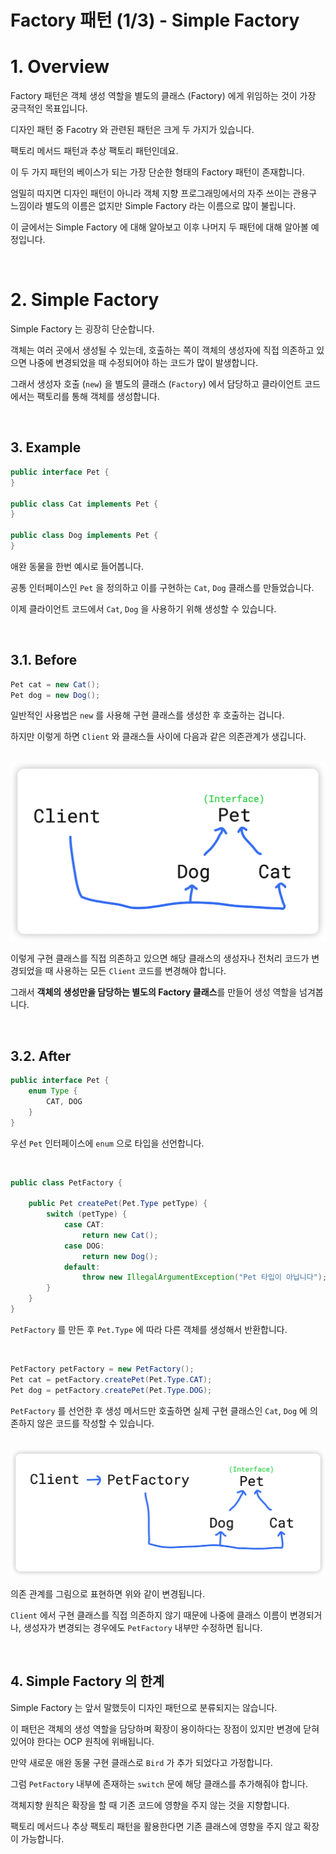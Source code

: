 # Factory 패턴 (1/3) - Simple Factory

# 1. Overview

Factory 패턴은 객체 생성 역할을 별도의 클래스 (Factory) 에게 위임하는 것이 가장 궁극적인 목표입니다.

디자인 패턴 중 Facotry 와 관련된 패턴은 크게 두 가지가 있습니다.

팩토리 메서드 패턴과 추상 팩토리 패턴인데요.

이 두 가지 패턴의 베이스가 되는 가장 단순한 형태의 Factory 패턴이 존재합니다.

엄밀히 따지면 디자인 패턴이 아니라 객체 지향 프로그래밍에서의 자주 쓰이는 관용구 느낌이라 별도의 이름은 없지만 Simple Factory 라는 이름으로 많이 불립니다.

이 글에서는 Simple Factory 에 대해 알아보고 이후 나머지 두 패턴에 대해 알아볼 예정입니다.

<br>

# 2. Simple Factory

Simple Factory 는 굉장히 단순합니다.

객체는 여러 곳에서 생성될 수 있는데, 호출하는 쪽이 객체의 생성자에 직접 의존하고 있으면 나중에 변경되었을 때 수정되어야 하는 코드가 많이 발생합니다.

그래서 생성자 호출 (`new`) 을 별도의 클래스 (`Factory`) 에서 담당하고 클라이언트 코드에서는 팩토리를 통해 객체를 생성합니다.

<br>

## 3. Example

```java
public interface Pet {
}

public class Cat implements Pet {
}

public class Dog implements Pet {
}
```

애완 동물을 한번 예시로 들어봅니다.

공통 인터페이스인 `Pet` 을 정의하고 이를 구현하는 `Cat`, `Dog` 클래스를 만들었습니다.

이제 클라이언트 코드에서 `Cat`, `Dog` 을 사용하기 위해 생성할 수 있습니다.

<br>

## 3.1. Before

```java
Pet cat = new Cat();
Pet dog = new Dog();
```

일반적인 사용법은 `new` 를 사용해 구현 클래스를 생성한 후 호출하는 겁니다.

하지만 이렇게 하면 `Client` 와 클래스들 사이에 다음과 같은 의존관계가 생깁니다.

<br>

<img src="https://github.com/ParkJiwoon/PrivateStudy/blob/master/design-pattern/images/screen_2022_05_29_05_02_35.png?raw=true">

이렇게 구현 클래스를 직접 의존하고 있으면 해당 클래스의 생성자나 전처리 코드가 변경되었을 때 사용하는 모든 `Client` 코드를 변경해야 합니다.

그래서 **객체의 생성만을 담당하는 별도의 Factory 클래스**를 만들어 생성 역할을 넘겨봅니다.

<br>

## 3.2. After

```java
public interface Pet {
    enum Type {
        CAT, DOG
    }
}
```

우선 `Pet` 인터페이스에 `enum` 으로 타입을 선언합니다.

<br>

```java
public class PetFactory {

    public Pet createPet(Pet.Type petType) {
        switch (petType) {
            case CAT:
                return new Cat();
            case DOG:
                return new Dog();
            default:
                throw new IllegalArgumentException("Pet 타입이 아닙니다");
        }
    }
}
```

`PetFactory` 를 만든 후 `Pet.Type` 에 따라 다른 객체를 생성해서 반환합니다.

<br>

```java
PetFactory petFactory = new PetFactory();
Pet cat = petFactory.createPet(Pet.Type.CAT);
Pet dog = petFactory.createPet(Pet.Type.DOG);
```

`PetFactory` 를 선언한 후 생성 메서드만 호출하면 실제 구현 클래스인 `Cat`, `Dog` 에 의존하지 않은 코드를 작성할 수 있습니다.


<br>

<img src="https://github.com/ParkJiwoon/PrivateStudy/blob/master/design-pattern/images/screen_2022_05_29_05_29_30.png?raw=true">

의존 관계를 그림으로 표현하면 위와 같이 변경됩니다.

`Client` 에서 구현 클래스를 직접 의존하지 않기 때문에 나중에 클래스 이름이 변경되거나, 생성자가 변경되는 경우에도 `PetFactory` 내부만 수정하면 됩니다.

<br>

## 4. Simple Factory 의 한계

Simple Factory 는 앞서 말했듯이 디자인 패턴으로 분류되지는 않습니다.

이 패턴은 객체의 생성 역할을 담당하며 확장이 용이하다는 장점이 있지만 변경에 닫혀 있어야 한다는 OCP 원칙에 위배됩니다.

만약 새로운 애완 동물 구현 클래스로 `Bird` 가 추가 되었다고 가정합니다.

그럼 `PetFactory` 내부에 존재하는 `switch` 문에 해당 클래스를 추가해줘야 합니다.

객체지향 원칙은 확장을 할 때 기존 코드에 영향을 주지 않는 것을 지향합니다.

팩토리 메서드나 추상 팩토리 패턴을 활용한다면 기존 클래스에 영향을 주지 않고 확장이 가능합니다.